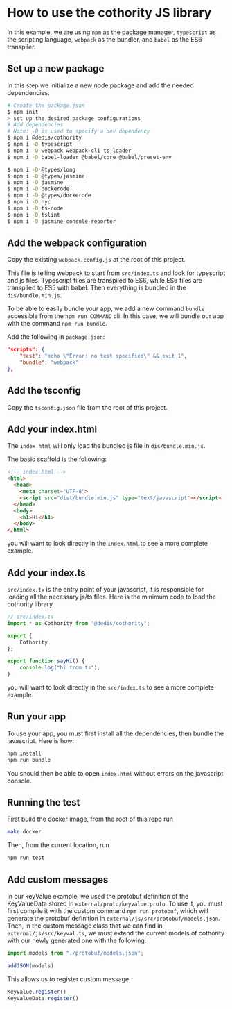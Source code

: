# How to use the cothority JS library

In this example, we are using `npm` as the package manager, `typescript` as the
scripting language, `webpack` as the bundler, and `babel` as the ES6 transpiler.

## Set up a new package

In this step we initialize a new node package and add the needed dependencies.

```bash
# Create the package.json
$ npm init
> set up the desired package configurations
# Add dependencies
# Note: -D is used to specify a dev dependency
$ npm i @dedis/cothority
$ npm i -D typescript
$ npm i -D webpack webpack-cli ts-loader
$ npm i -D babel-loader @babel/core @babel/preset-env

$ npm i -D @types/long  
$ npm i -D @types/jasmine 
$ npm i -D jasmine  
$ npm i -D dockerode   
$ npm i -D @types/dockerode  
$ npm i -D nyc  
$ npm i -D ts-node
$ npm i -D tslint
$ npm i -D jasmine-console-reporter
```

## Add the webpack configuration

Copy the existing `webpack.config.js` at the root of this project.

This file is telling webpack to start from `src/index.ts` and look for
typescript and js files. Typescript files are transpiled to ES6, while ES6 files
are transpiled to ES5 with babel. Then everything is bundled in the
`dis/bundle.min.js`.

To be able to easily bundle your app, we add a new command `bundle` accessible
from the `npm run COMMAND` cli. In this case, we will bundle our app with the
command `npm run bundle`.

Add the following in `package.json`:

```json
"scripts": {
    "test": "echo \"Error: no test specified\" && exit 1",
    "bundle": "webpack"
},
```

## Add the tsconfig

Copy the `tsconfig.json` file from the root of this project.

## Add your index.html

The `index.html` will only load the bundled js file in `dis/bundle.min.js`.

The basic scaffold is the following:

```html
<!-- index.html -->
<html>
  <head>
    <meta charset="UTF-8">
    <script src="dist/bundle.min.js" type="text/javascript"></script>
  </head>
  <body>
    <h1>Hi</h1>
  </body>
</html>
```

you will want to look directly in the `index.html` to see a more complete
example.

## Add your index.ts

`src/index.tx` is the entry point of your javascript, it is responsible for loading
all the necessary js/ts files. Here is the minimum code to load the cothority
library.

```ts
// src/index.ts
import * as Cothority from "@dedis/cothority";

export {
    Cothority
};

export function sayHi() {
    console.log("hi from ts");
}
```

you will want to look directly in the `src/index.ts` to see a more complete
example.

## Run your app

To use your app, you must first install all the dependencies, then bundle the
javascript. Here is how:

```bash
npm install
npm run bundle
```

You should then be able to open `index.html` without errors on the javascript
console.

## Running the test

First build the docker image, from the root of this repo run

```bash
make docker
```

Then, from the current location, run

```bash
npm run test
```

## Add custom messages

In our keyValue example, we used the protobuf definition of the KeyValueData
stored in `external/proto/keyvalue.proto`. To use it, you must first compile it
with the custom command `npm run protobuf`, which will generate the protobuf
definition in `external/js/src/protobuf/models.json`. Then, in the custom
message class that we can find in `external/js/src/keyval.ts`, we must extend
the current models of cothority with our newly generated one with the following:

```js
import models from "./protobuf/models.json";

addJSON(models)
```

This allows us to register custom message:

```js
KeyValue.register()
KeyValueData.register()
```